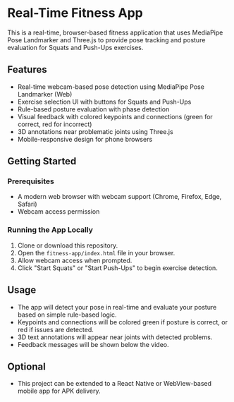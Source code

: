 # Real-Time Fitness App

This is a real-time, browser-based fitness application that uses MediaPipe Pose Landmarker and Three.js to provide pose tracking and posture evaluation for Squats and Push-Ups exercises.

## Features

- Real-time webcam-based pose detection using MediaPipe Pose Landmarker (Web)
- Exercise selection UI with buttons for Squats and Push-Ups
- Rule-based posture evaluation with phase detection
- Visual feedback with colored keypoints and connections (green for correct, red for incorrect)
- 3D annotations near problematic joints using Three.js
- Mobile-responsive design for phone browsers

## Getting Started

### Prerequisites

- A modern web browser with webcam support (Chrome, Firefox, Edge, Safari)
- Webcam access permission

### Running the App Locally

1. Clone or download this repository.
2. Open the `fitness-app/index.html` file in your browser.
3. Allow webcam access when prompted.
4. Click "Start Squats" or "Start Push-Ups" to begin exercise detection.

## Usage

- The app will detect your pose in real-time and evaluate your posture based on simple rule-based logic.
- Keypoints and connections will be colored green if posture is correct, or red if issues are detected.
- 3D text annotations will appear near joints with detected problems.
- Feedback messages will be shown below the video.

## Optional

- This project can be extended to a React Native or WebView-based mobile app for APK delivery.
